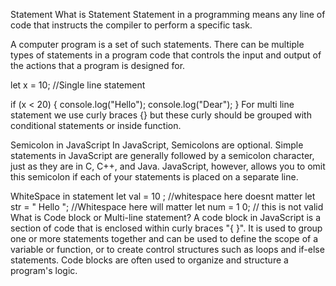Statement
What is Statement
Statement in a programming means any line of code that instructs the compiler to perform a specific task.

A computer program is a set of such statements. There can be multiple types of statements in a program code that controls the input and output of the actions that a program is designed for.

let x = 10; //Single line statement

if (x < 20) {
console.log("Hello");
console.log("Dear");
}
For multi line statement we use curly braces {} but these curly should be grouped with conditional statements or inside function.

Semicolon in JavaScript
In JavaScript, Semicolons are optional. Simple statements in JavaScript are generally followed by a semicolon character, just as they are in C, C++, and Java. JavaScript, however, allows you to omit this semicolon if each of your statements is placed on a separate line.

WhiteSpace in statement
let val = 10 ; //whitespace here doesnt matter
let str = " Hello "; //Whitespace here will matter
let num = 1 0; // this is not valid
What is Code block or Multi-line statement?
A code block in JavaScript is a section of code that is enclosed within curly braces "{ }". It is used to group one or more statements together and can be used to define the scope of a variable or function, or to create control structures such as loops and if-else statements. Code blocks are often used to organize and structure a program's logic.

